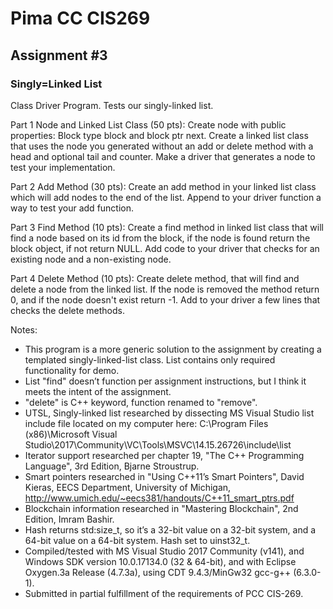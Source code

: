 # Pima CC CIS269 
## Assignment #3
### Singly=Linked List

Class Driver Program. Tests our singly-linked list.

Part 1 Node and Linked List Class (50 pts):
Create node with public properties: Block type block and block ptr next. Create a linked list class that uses the node you generated without an add or delete method with a head and optional tail and counter. Make a driver that generates a node to test your implementation.

Part 2 Add Method (30 pts):
Create an add method in your linked list class which will add nodes to the end of the list. Append to your driver function a way to test your add function.

Part 3 Find Method (10 pts):
Create a find method in linked list class that will find a node based on its id from the block, if the node is found return the block object, if not return NULL. Add code to your driver that checks for an existing node and a non-existing node.

Part 4 Delete Method (10 pts):
Create delete method, that will find and delete a node from the linked list. If the node is removed the method return 0, and if the node doesn't exist return -1. Add to your driver a few lines that checks the delete methods.

Notes:
* This program is a more generic solution to the assignment by creating a templated singly-linked-list class. List contains only required functionality for demo.
* List "find" doesn’t function per assignment instructions, but I think it meets the intent of the assignment.
* "delete" is C++ keyword, function renamed to "remove".
* UTSL, Singly-linked list researched by dissecting MS Visual Studio list include file located on my computer here: C:\Program Files (x86)\Microsoft Visual Studio\2017\Community\VC\Tools\MSVC\14.15.26726\include\list
* Iterator support researched per chapter 19, "The C++ Programming Language", 3rd Edition, Bjarne Stroustrup.
* Smart pointers researched in "Using C++11’s Smart Pointers", David Kieras, EECS Department, University of Michigan, http://www.umich.edu/~eecs381/handouts/C++11_smart_ptrs.pdf
* Blockchain information researched in "Mastering Blockchain", 2nd Edition, Imram Bashir.
* Hash returns std:size_t, so it’s a 32-bit value on a 32-bit system, and a 64-bit value on a 64-bit system. Hash set to uinst32_t.
* Compiled/tested with MS Visual Studio 2017 Community (v141), and Windows SDK version 10.0.17134.0 (32 & 64-bit), and with Eclipse Oxygen.3a Release (4.7.3a), using CDT 9.4.3/MinGw32 gcc-g++ (6.3.0-1).
* Submitted in partial fulfillment of the requirements of PCC CIS-269.

